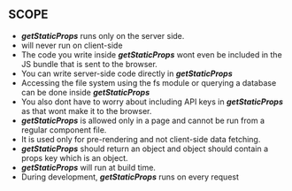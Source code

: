 ## SCOPE

- *__getStaticProps__* runs only on the server side.
- will never run on client-side
- The code you write inside *__getStaticProps__* wont even be included in the JS bundle that is sent to the browser.
- You can write server-side code directly in *__getStaticProps__*
- Accessing the file system using the fs module or querying a database can be done inside *__getStaticProps__*
- You also dont have to worry about including API keys in *__getStaticProps__* as that wont make it to the browser.
- *__getStaticProps__* is allowed only in a page and cannot be run from a regular component file.
- It is used only for pre-rendering and not client-side data fetching.
- *__getStaticProps__* should return an object and object should contain a props key which is an object.
- *__getStaticProps__* will run at build time.
- During development, *__getStaticProps__* runs on every request